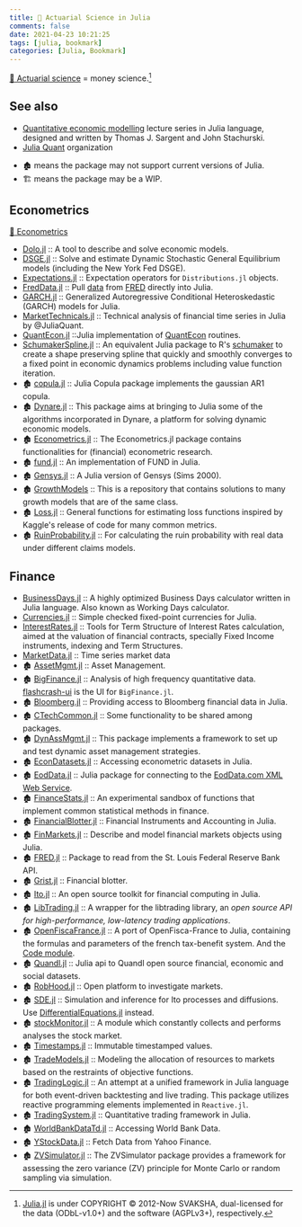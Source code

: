 ```yaml
---
title: 🔖 Actuarial Science in Julia
comments: false
date: 2021-04-23 10:21:25
tags: [julia, bookmark]
categories: [Julia, Bookmark]
---
```


[📖 Actuarial science](https://en.wikipedia.org/wiki/Actuarial_science) = money science.[^1]

## See also

+ [Quantitative economic modelling](https://quantecon.org) lecture series in Julia language, designed and written by Thomas J. Sargent and John Stachurski.
+ [Julia Quant](https://github.com/JuliaQuant) organization

<!--more-->

- 🏚️ means the package may not support current versions of Julia.
- 🏗️ means the package may be a WIP.

## Econometrics

[📖 Econometrics](https://en.wikipedia.org/wiki/Econometrics)

+ [Dolo.jl](https://github.com/EconForge/Dolo.jl) :: A tool to describe and solve economic models.
+ [DSGE.jl](https://github.com/FRBNY-DSGE/DSGE.jl) :: Solve and estimate Dynamic Stochastic General Equilibrium models (including the New York Fed DSGE).
+ [Expectations.jl](https://github.com/QuantEcon/Expectations.jl) :: Expectation operators for `Distributions.jl` objects.
+ [FredData.jl](https://github.com/micahjsmith/FredData.jl) :: Pull [data](https://research.stlouisfed.org/fred2/) from [FRED](https://en.wikipedia.org/wiki/Federal_Reserve_Economic_Data) directly into Julia.
+ [GARCH.jl](https://github.com/AndreyKolev/GARCH.jl) :: Generalized Autoregressive Conditional Heteroskedastic (GARCH) models for Julia.
+ [MarketTechnicals.jl](https://github.com/JuliaQuant/MarketTechnicals.jl) :: Technical analysis of financial time series in Julia by @JuliaQuant.
+ [QuantEcon.jl](https://github.com/QuantEcon/QuantEcon.jl) ::Julia implementation of [QuantEcon](https://quantecon.org/quantecon-jl/) routines.
+ [SchumakerSpline.jl](https://github.com/s-baumann/SchumakerSpline.jl) :: An equivalent Julia package to R's [schumaker](https://cran.r-project.org/web/packages/schumaker/index.html) to create a shape preserving spline that quickly and smoothly converges to a fixed point in economic dynamics problems including value function iteration.
+ 🏚️ [copula.jl](https://github.com/floswald/copula.jl) :: Julia Copula package implements the gaussian AR1 copula.
+ 🏚️ [Dynare.jl](https://github.com/DynareTeam/Dynare.jl) :: This package aims at bringing to Julia some of the algorithms incorporated in Dynare, a platform for solving dynamic economic models.
+ 🏚️ [Econometrics.jl](https://github.com/JuliaFinMetriX/Econometrics.jl) :: The Econometrics.jl package contains functionalities for (financial) econometric research.
+ 🏚️ [fund.jl](https://github.com/davidanthoff/fund.jl) :: An implementation of FUND in Julia.
+ 🏚️ [Gensys.jl](https://github.com/QuantEcon/Gensys.jl) :: A Julia version of Gensys (Sims 2000).
+ 🏚️ [GrowthModels](https://github.com/NYUEcon/GrowthModels) :: This is a repository that contains solutions to many growth models that are of the same class.
+ 🏚️ [Loss.jl](https://github.com/johnmyleswhite/Loss.jl) :: General functions for estimating loss functions inspired by Kaggle's release of code for many common metrics.
+ 🏚️ [RuinProbability.jl](https://github.com/Hank-Qian/RuinProbability.jl) :: For calculating the ruin probability with real data under different claims models.

## Finance

+ [BusinessDays.jl](https://github.com/JuliaFinance/BusinessDays.jl) :: A highly optimized Business Days calculator written in Julia language. Also known as Working Days calculator.
+ [Currencies.jl](https://github.com/JuliaFinance/Currencies.jl) ::  Simple checked fixed-point currencies for Julia.
+ [InterestRates.jl](https://github.com/felipenoris/InterestRates.jl) :: Tools for Term Structure of Interest Rates calculation, aimed at the valuation of financial contracts, specially Fixed Income instruments, indexing and Term Structures.
+ [MarketData.jl](https://github.com/JuliaQuant/MarketData.jl) :: Time series market data
+ 🏚️ [AssetMgmt.jl](https://github.com/cgroll/AssetMgmt.jl) :: Asset Management.
+ 🏚️ [BigFinance.jl](https://github.com/jiahao/BigFinance.jl) :: Analysis of high frequency quantitative data. [flashcrash-ui](https://github.com/shashi/flashcrash-ui) is the UI for `BigFinance.jl`.
+ 🏚️ [Bloomberg.jl](https://github.com/milktrader/Bloomberg.jl) :: Providing access to Bloomberg financial data in Julia.
+ 🏚️ [CTechCommon.jl](https://github.com/tbreloff/CTechCommon.jl) :: Some functionality to be shared among packages.
+ 🏚️ [DynAssMgmt.jl](https://github.com/JuliaFinMetriX/DynAssMgmt.jl) :: This package implements a framework to set up and test dynamic asset management strategies.
+ 🏚️ [EconDatasets.jl](https://github.com/JuliaFinMetriX/EconDatasets.jl) :: Accessing econometric datasets in Julia.
+ 🏚️ [EodData.jl](https://github.com/adriantorrie/EodData.jl) :: Julia package for connecting to the [EodData.com XML Web Service](http://eoddata.com/products/webservice.aspx).
+ 🏚️ [FinanceStats.jl](https://github.com/JuliaQuant/FinanceStats.jl) :: An experimental sandbox of functions that implement common statistical methods in finance.
+ 🏚️ [FinancialBlotter.jl](https://github.com/JuliaQuant/FinancialBlotter.jl) :: Financial Instruments and Accounting in Julia.
+ 🏚️ [FinMarkets.jl](https://github.com/imanuelcostigan/FinMarkets.jl) :: Describe and model financial markets objects using Julia.
+ 🏚️ [FRED.jl](https://github.com/joidegn/FRED.jl) :: Package to read from the St. Louis Federal Reserve Bank API.
+ 🏚️ [Grist.jl](https://github.com/JuliaQuant/Grist.jl) :: Financial blotter.
+ 🏚️ [Ito.jl](https://github.com/aviks/Ito.jl) :: An open source toolkit for financial computing in Julia.
+ 🏚️ [LibTrading.jl](https://github.com/StefanKarpinski/LibTrading.jl) :: A wrapper for the libtrading library, an _open source API for high-performance, low-latency trading applications_.
+ 🏚️ [OpenFiscaFrance.jl](https://github.com/openfisca/OpenFiscaFrance.jl) :: A port of OpenFisca-France to Julia, containing the formulas and parameters of the french tax-benefit system. And the [Code module](https://github.com/openfisca/OpenFiscaCore.jl).
+ 🏚️ [Quandl.jl](https://github.com/milktrader/Quandl.jl) :: Julia api to Quandl open source financial, economic and social datasets.
+ 🏚️ [RobHood.jl](https://github.com/cndesantana/RobHood.jl) :: Open platform to investigate markets.
+ 🏚️ [SDE.jl](https://github.com/mschauer/SDE.jl) :: Simulation and inference for Ito processes and diffusions. Use [DifferentialEquations.jl](https://github.com/SciML/DifferentialEquations.jl) instead.
+ 🏚️ [stockMonitor.jl](https://github.com/krthkj/stockMonitor.jl) :: A module which constantly collects and performs analyses the stock market.
+ 🏚️ [Timestamps.jl](https://github.com/JuliaQuant/Timestamps.jl) :: Immutable timestamped values.
+ 🏚️ [TradeModels.jl](https://github.com/JuliaQuant/TradeModels.jl) :: Modeling the allocation of resources to markets based on the restraints of objective functions.
+ 🏚️ [TradingLogic.jl](https://github.com/JuliaQuant/TradingLogic.jl) :: An attempt at a unified framework in Julia language for both event-driven backtesting and live trading. This package utilizes reactive programming elements implemented in `Reactive.jl`.
+ 🏚️ [TradingSystem.jl](https://github.com/milktrader/TradingSystem.jl) :: Quantitative trading framework in Julia.
+ 🏚️ [WorldBankDataTd.jl](https://github.com/JuliaFinMetriX/WorldBankDataTd.jl) :: Accessing World Bank Data.
+ 🏚️ [YStockData.jl](https://github.com/Algocircle/YStockData.jl) :: Fetch Data from Yahoo Finance.
+ 🏚️ [ZVSimulator.jl](https://github.com/scidom/ZVSimulator.jl) :: The ZVSimulator package provides a framework for assessing the zero variance (ZV) principle for Monte Carlo or random sampling via simulation.

[^1]: [Julia.jl](https://github.com/svaksha/Julia.jl) is under COPYRIGHT © 2012-Now SVAKSHA, dual-licensed for the data (ODbL-v1.0+) and the software (AGPLv3+), respectively.
